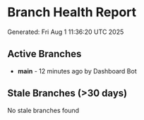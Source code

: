 # Branch Health Report
Generated: Fri Aug  1 11:36:20 UTC 2025

## Active Branches
- **main** - 12 minutes ago by Dashboard Bot

## Stale Branches (>30 days)
No stale branches found
